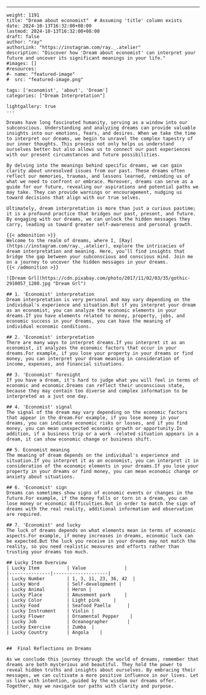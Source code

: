 ---
    weight: 1191
    title: "Dream about economist"  # Assuming 'title' column exists
    date: 2024-10-13T16:32:00+08:00
    lastmod: 2024-10-13T16:32:00+08:00
    draft: false
    author: "ray"
    authorLink: "https://instagram.com/ray._.atelier"
    description: "Discover how 'Dream about economist' can interpret your future and uncover its significant meanings in your life."
    #images: []
    #resources:
    #- name: "featured-image"
    #  src: "featured-image.png"
    
    tags: ['economist', 'about', 'Dream']
    categories: ["Dream Interpretation"]
    
    lightgallery: true
    ---
    
    Dreams have long fascinated humanity, serving as a window into our subconscious. Understanding and analyzing dreams can provide valuable insights into our emotions, fears, and desires. When we take the time to interpret our dreams, we begin to unravel the complex tapestry of our inner thoughts. This process not only helps us understand ourselves better but also allows us to connect our past experiences with our present circumstances and future possibilities.
    
    By delving into the meanings behind specific dreams, we can gain clarity about unresolved issues from our past. These dreams often reflect our memories, traumas, and lessons learned, reminding us of what we need to confront or embrace. Moreover, dreams can serve as a guide for our future, revealing our aspirations and potential paths we may take. They can provide warnings or encouragement, nudging us toward decisions that align with our true selves.
    
    Ultimately, dream interpretation is more than just a curious pastime; it is a profound practice that bridges our past, present, and future. By engaging with our dreams, we can unlock the hidden messages they carry, leading us toward greater self-awareness and personal growth.
    
    {{< admonition >}}
    Welcome to the realm of dreams, where I, [Ray](https://instagram.com/ray._.atelier), explore the intricacies of dream interpretation and meaning. Here, you’ll find insights that bridge the gap between your subconscious and conscious mind. Join me on a journey to uncover the hidden messages in your dreams.
    {{< /admonition >}}
    
    ![Dream Grl](https://cdn.pixabay.com/photo/2017/11/02/03/35/gothic-2910057_1280.jpg "Dream Grl")
    
    ## 1. 'Economist' interpretation
    Dream interpretation is very personal and may vary depending on the individual's experience and situation.But if you interpret your dream as an economist, you can analyze the economic elements in your dreams.If you have elements related to money, property, jobs, and economic success in your dreams, you can have the meaning of individual economic conditions.
    
    ## 2. 'Economist' interpretation
    There are many ways to interpret dreams.If you interpret it as an economist, it analyzes the economic factors that occur in your dreams.For example, if you lose your property in your dreams or find money, you can interpret your dream meaning in consideration of income, expenses, and financial situations.
    
    ## 3. 'Economist' foresight
    If you have a dream, it's hard to judge what you will feel in terms of economic and economic.Dreams can reflect their unconscious state, because they may contain too diverse and complex information to be interpreted as a just one day.
    
    ## 4. 'Economist' signal
    The signal of the dream may vary depending on the economic factors that appear in the dream.For example, if you lose money in your dreams, you can indicate economic risks or losses, and if you find money, you can mean unexpected economic growth or opportunity.In addition, if a business trip or a work -related situation appears in a dream, it can show economic change or business shift.
    
    ## 5. Economist meaning
    The meaning of dream depends on the individual's experience and situation.If you interpret it as an economist, you can interpret it in consideration of the economic elements in your dreams.If you lose your property in your dreams or find money, you can mean economic change or anxiety about situations.
    
    ## 6. 'Economist' sign
    Dreams can sometimes show signs of economic events or changes in the future.For example, if the money falls or torn in a dream, you can lose money or economic difficulties.But in order to match the sign of dreams with the real reality, additional information and observation are required.
    
    ## 7. 'Economist' and lucky
    The luck of dreams depends on what elements mean in terms of economic aspects.For example, if money increases in dreams, economic luck can be expected.But the luck you receive in your dreams may not match the reality, so you need realistic measures and efforts rather than trusting your dreams too much.
    
    ## Lucky Item Overview
    | Lucky Item          | Value              |
    |---------------|--------------------|
    | Lucky Number        | 1, 3, 11, 23, 36, 42  |
    | Lucky Word          | Self-development |
    | Lucky Animal        | Heron |
    | Lucky Place         | Amusement park     |
    | Lucky Color         | Light pink     |
    | Lucky Food          | Seafood Paella      |
    | Lucky Instrument    | Violin |
    | Lucky Flower        | Ornamental Pepper    |
    | Lucky Job           | Oceanographer       |
    | Lucky Exercise      | Zumba  |
    | Lucky Country       | Angola    |
    
    
    ##  Final Reflections on Dreams
    
    As we conclude this journey through the world of dreams, remember that dreams are both mysterious and beautiful. They hold the power to reveal hidden truths and insights about ourselves. By embracing their messages, we can cultivate a more positive influence in our lives. Let us live with intention, guided by the wisdom our dreams offer. Together, may we navigate our paths with clarity and purpose.
    